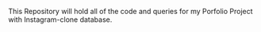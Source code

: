 This Repository will hold all of the code and queries for my Porfolio Project with Instagram-clone database.
